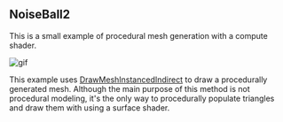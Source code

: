 NoiseBall2
----------

This is a small example of procedural mesh generation with a compute shader.

![gif](http://i.imgur.com/3G64iyw.gif)

This example uses [DrawMeshInstancedIndirect] to draw a procedurally generated
mesh. Although the main purpose of this method is not procedural modeling,
it's the only way to procedurally populate triangles and draw them with using
a surface shader.

[DrawMeshInstancedIndirect]: https://docs.unity3d.com/ScriptReference/Graphics.DrawMeshInstancedIndirect.html

